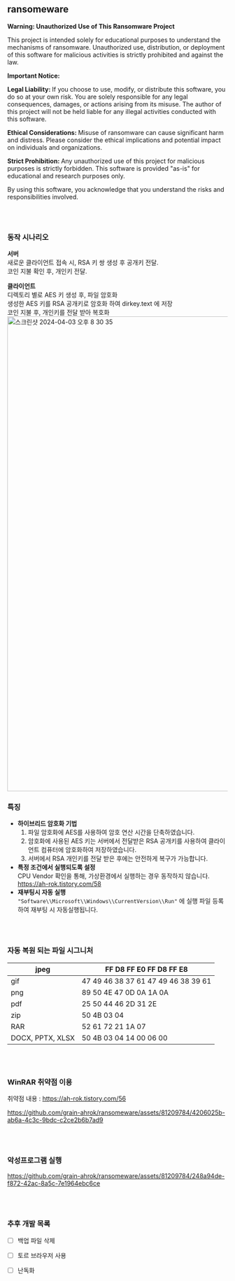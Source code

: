 ## ransomeware

<b> Warning: Unauthorized Use of This Ransomware Project </b>

This project is intended solely for educational purposes to understand the mechanisms of ransomware. Unauthorized use, distribution, or deployment of this software for malicious activities is strictly prohibited and against the law.

<b> Important Notice: </b>

<b> Legal Liability: </b> If you choose to use, modify, or distribute this software, you do so at your own risk. You are solely responsible for any legal consequences, damages, or actions arising from its misuse. The author of this project will not be held liable for any illegal activities conducted with this software.

<b> Ethical Considerations: </b> Misuse of ransomware can cause significant harm and distress. Please consider the ethical implications and potential impact on individuals and organizations.

<b> Strict Prohibition: </b> Any unauthorized use of this project for malicious purposes is strictly forbidden. This software is provided "as-is" for educational and research purposes only.

By using this software, you acknowledge that you understand the risks and responsibilities involved.


</br>
</br>

### 동작 시나리오
**서버** <br/>
새로운 클라이언트 접속 시, RSA 키 쌍 생성 후 공개키 전달.<br/>
코인 지불 확인 후, 개인키 전달.<br/>

**클라이언트**<br/>
디렉토리 별로 AES 키 생성 후, 파일 암호화<br/>
생성한 AES 키를 RSA 공개키로 암호화 하여 dirkey.text 에 저장<br/>
코인 지불 후, 개인키를 전달 받아 복호화<br/>
<img width="1086" alt="스크린샷 2024-04-03 오후 8 30 35" src="https://github.com/grain-ahrok/ransomeware/assets/81209784/327707f5-aed9-46a8-8cb2-fb56b6501de3">



### 특징
- **하이브리드 암호화 기법**
  1. 파일 암호화에 AES를 사용하여 암호 연산 시간을 단축하였습니다.
  2. 암호화에 사용된 AES 키는 서버에서 전달받은 RSA 공개키를 사용하여 클라이언트 컴퓨터에 암호화하여 저장하였습니다.
  3. 서버에서 RSA 개인키를 전달 받은 후에는 안전하게 복구가 가능합니다.
- **특정 조건에서 실행되도록 설정** <br/>
  CPU Vendor 확인을 통해, 가상환경에서 실행하는 경우 동작하지 않습니다.<br/>
  https://ah-rok.tistory.com/58 
- **재부팅시 자동 실행**<br/>
  `"Software\\Microsoft\\Windows\\CurrentVersion\\Run"` 에 실행 파일 등록하여 재부팅 시 자동실행됩니다.

<br/><br/>
### 자동 복원 되는 파일 시그니처
| jpeg | FF D8 FF E0 FF D8 FF E8 |
| --- | --- |
| gif | 47 49 46 38 37 61 47 49 46 38 39 61 |
| png | 89 50 4E 47 0D 0A 1A 0A |
| pdf | 25 50 44 46 2D 31 2E |
| zip | 50 4B 03 04 |
| RAR | 52 61 72 21 1A 07 |
| DOCX, PPTX, XLSX | 50 4B 03 04 14 00 06 00 | 

<br/><br/>



### WinRAR 취약점 이용
취약점 내용 : https://ah-rok.tistory.com/56

https://github.com/grain-ahrok/ransomeware/assets/81209784/4206025b-ab6a-4c3c-9bdc-c2ce2b6b7ad9

<br/>
<br/>




### 악성프로그램 실행
https://github.com/grain-ahrok/ransomeware/assets/81209784/248a94de-f872-42ac-8a5c-7e1964ebc6ce

<br/>
<br/>


### 추후 개발 목록
- [ ] 백업 파일 삭제
- [ ] 토르 브라우저 사용
- [ ] 난독화



